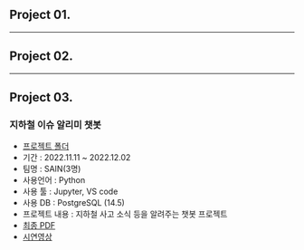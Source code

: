 ## Project 01.

---
## Project 02.
---
## Project 03.
### 지하철 이슈 알리미 챗봇
- [프로젝트 폴더](https://github.com/rkgh17/human-subway)
- 기간 : 2022.11.11 ~ 2022.12.02
- 팀명 : SAIN(3명)
- 사용언어 : Python
- 사용 툴 : Jupyter, VS code
- 사용 DB : PostgreSQL (14.5)
- 프로젝트 내용 : 지하철 사고 소식 등을 알려주는 챗봇 프로젝트
- [최종 PDF](https://github.com/rkgh17/human-subway/blob/main/project/%EC%A7%80%ED%95%98%EC%B2%A0%20%EC%95%8C%EB%A6%AC%EB%AF%B8%20%EC%B1%97%EB%B4%87.pdf)
- [시연영상](https://www.youtube.com/watch?v=TVT5QuFyewY)
